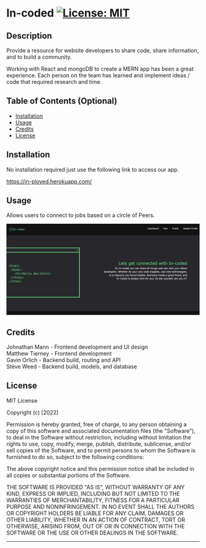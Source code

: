 # In-coded [![License: MIT](https://img.shields.io/badge/License-MIT-yellow.svg)](https://opensource.org/licenses/MIT)

## Description

Provide a resource for website developers to share code, share information, and to build a community.

Working with React and mongoDB to create a MERN app has been a great experience. Each person on the team has learned and implement ideas / code that required research and time.

## Table of Contents (Optional)

- [Installation](#installation)
- [Usage](#usage)
- [Credits](#credits)
- [License](#license)

## Installation

No installation required just use the following link to access our app.

https://in-ployed.herokuapp.com/

## Usage

Allows users to connect to jobs based on a circle of Peers.

![Screenshot of the homepage of In-Coded.](./client/src/assets/screenshot.png)

## Credits

Johnathan Mann - Frontend development and UI design <br>
Matthew Tierney - Frontend development<br>
Gavin Orlich - Backend build, routing and API<br>
Steve Weed - Backend build, models, and database<br>

## License

MIT License

Copyright (c) [2022]

Permission is hereby granted, free of charge, to any person obtaining a copy
of this software and associated documentation files (the "Software"), to deal
in the Software without restriction, including without limitation the rights
to use, copy, modify, merge, publish, distribute, sublicense, and/or sell
copies of the Software, and to permit persons to whom the Software is
furnished to do so, subject to the following conditions:

The above copyright notice and this permission notice shall be included in all
copies or substantial portions of the Software.

THE SOFTWARE IS PROVIDED "AS IS", WITHOUT WARRANTY OF ANY KIND, EXPRESS OR
IMPLIED, INCLUDING BUT NOT LIMITED TO THE WARRANTIES OF MERCHANTABILITY,
FITNESS FOR A PARTICULAR PURPOSE AND NONINFRINGEMENT. IN NO EVENT SHALL THE
AUTHORS OR COPYRIGHT HOLDERS BE LIABLE FOR ANY CLAIM, DAMAGES OR OTHER
LIABILITY, WHETHER IN AN ACTION OF CONTRACT, TORT OR OTHERWISE, ARISING FROM,
OUT OF OR IN CONNECTION WITH THE SOFTWARE OR THE USE OR OTHER DEALINGS IN THE
SOFTWARE.

---

